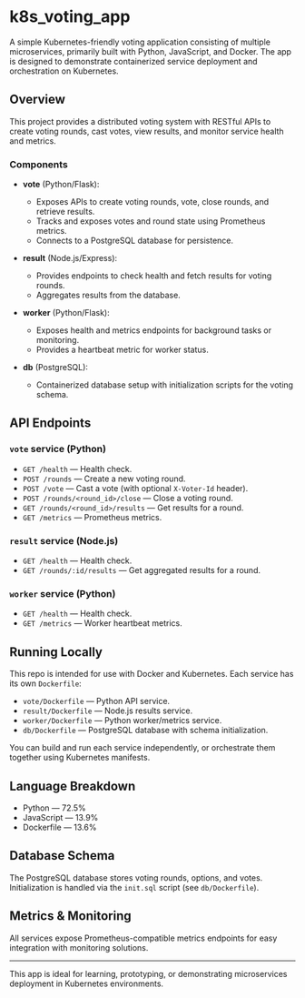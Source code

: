 # k8s_voting_app

A simple Kubernetes-friendly voting application consisting of multiple microservices, primarily built with Python, JavaScript, and Docker. The app is designed to demonstrate containerized service deployment and orchestration on Kubernetes.

## Overview

This project provides a distributed voting system with RESTful APIs to create voting rounds, cast votes, view results, and monitor service health and metrics.

### Components

- **vote** (Python/Flask):
  - Exposes APIs to create voting rounds, vote, close rounds, and retrieve results.
  - Tracks and exposes votes and round state using Prometheus metrics.
  - Connects to a PostgreSQL database for persistence.

- **result** (Node.js/Express):
  - Provides endpoints to check health and fetch results for voting rounds.
  - Aggregates results from the database.

- **worker** (Python/Flask):
  - Exposes health and metrics endpoints for background tasks or monitoring.
  - Provides a heartbeat metric for worker status.

- **db** (PostgreSQL):
  - Containerized database setup with initialization scripts for the voting schema.

## API Endpoints

### `vote` service (Python)
- `GET /health` — Health check.
- `POST /rounds` — Create a new voting round.
- `POST /vote` — Cast a vote (with optional `X-Voter-Id` header).
- `POST /rounds/<round_id>/close` — Close a voting round.
- `GET /rounds/<round_id>/results` — Get results for a round.
- `GET /metrics` — Prometheus metrics.

### `result` service (Node.js)
- `GET /health` — Health check.
- `GET /rounds/:id/results` — Get aggregated results for a round.

### `worker` service (Python)
- `GET /health` — Health check.
- `GET /metrics` — Worker heartbeat metrics.

## Running Locally

This repo is intended for use with Docker and Kubernetes. Each service has its own `Dockerfile`:

- `vote/Dockerfile` — Python API service.
- `result/Dockerfile` — Node.js results service.
- `worker/Dockerfile` — Python worker/metrics service.
- `db/Dockerfile` — PostgreSQL database with schema initialization.

You can build and run each service independently, or orchestrate them together using Kubernetes manifests.

## Language Breakdown

- Python — 72.5%
- JavaScript — 13.9%
- Dockerfile — 13.6%

## Database Schema

The PostgreSQL database stores voting rounds, options, and votes. Initialization is handled via the `init.sql` script (see `db/Dockerfile`).

## Metrics & Monitoring

All services expose Prometheus-compatible metrics endpoints for easy integration with monitoring solutions.

---

This app is ideal for learning, prototyping, or demonstrating microservices deployment in Kubernetes environments.
